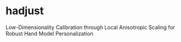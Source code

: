 # hadjust
Low-Dimensionality Calibration through Local Anisotropic Scaling for Robust Hand Model Personalization

